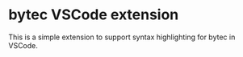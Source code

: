 # bytec VSCode extension

This is a simple extension to support syntax highlighting for bytec in VSCode.